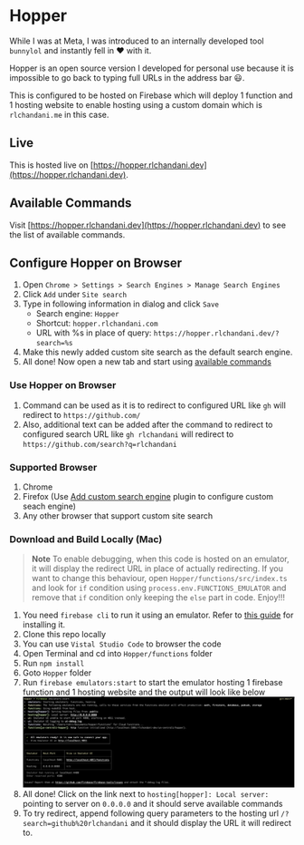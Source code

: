 # Hopper

While I was at Meta, I was introduced to an internally developed tool `bunnylol` and instantly fell in ❤️ with it.

Hopper is an open source version I developed for personal use because it is impossible to go back to typing full URLs in the address bar 😃.

This is configured to be hosted on Firebase which will deploy 1 function and 1 hosting website to enable hosting using a custom domain which is `rlchandani.me` in this case.

## Live

This is hosted live on [https://hopper.rlchandani.dev](https://hopper.rlchandani.dev).

## Available Commands

Visit [https://hopper.rlchandani.dev](https://hopper.rlchandani.dev) to see the list of available commands.

## Configure Hopper on Browser

1. Open `Chrome > Settings > Search Engines > Manage Search Engines`
2. Click `Add` under `Site search`
3. Type in following information in dialog and click `Save`
   - Search engine: `Hopper`
   - Shortcut: `hopper.rlchandani.com`
   - URL with %s in place of query: `https://hopper.rlchandani.dev/?search=%s`
4. Make this newly added custom site search as the default search engine.
5. All done! Now open a new tab and start using [available commands](https://hopper.rlchandani.dev)

### Use Hopper on Browser

1. Command can be used as it is to redirect to configured URL like `gh` will redirect to `https://github.com/`
2. Also, additional text can be added after the command to redirect to configured search URL like `gh rlchandani` will redirect to `https://github.com/search?q=rlchandani`

### Supported Browser

1. Chrome
2. Firefox (Use [Add custom search engine](https://addons.mozilla.org/en-US/firefox/addon/add-custom-search-engine/) plugin to configure custom seach engine)
3. Any other browser that support custom site search

### Download and Build Locally (Mac)

> **Note**
> To enable debugging, when this code is hosted on an emulator, it will display the redirect URL in place of actually redirecting. If you want to change this behaviour, open `Hopper/functions/src/index.ts` and look for `if` condition using `process.env.FUNCTIONS_EMULATOR` and remove that `if` condition only keeping the `else` part in code. Enjoy!!!

1. You need `firebase cli` to run it using an emulator. Refer to [this guide](https://firebase.google.com/docs/cli) for installing it.
2. Clone this repo locally
3. You can use `Vistal Studio Code` to browser the code
4. Open Terminal and cd into `Hopper/functions` folder
5. Run `npm install`
6. Goto `Hopper` folder
7. Run `firebase emulators:start` to start the emulator hosting 1 firebase function and 1 hosting website and the output will look like below
   ![Firebase Start Emulator Logs](/images/firebase-start-emulator.png)
8. All done! Click on the link next to `hosting[hopper]: Local server:` pointing to server on `0.0.0.0` and it should serve available commands
9. To try redirect, append following query parameters to the hosting url `/?search=github%20rlchandani` and it should display the URL it will redirect to.
